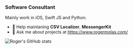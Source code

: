 ### Software Consultant
Mainly work in iOS, Swift JS and Python.
- 🔭 Help maintaning **CSV Localizer**, **MessengerKit**
- 💬 Ask me about projects at https://www.rogermolas.com/

![Roger's GitHub stats](https://github-readme-stats.vercel.app/api?username=rogermolas&count_private=true)
